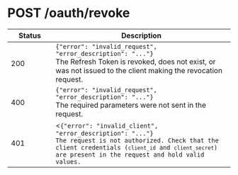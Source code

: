 # POST /oauth/revoke

<table class="table">
  <thead>
    <tr>
      <th width="20%">Status</th>
      <th width="80%">Description</th>
    </tr>
  </thead>
  <tbody>
    <tr>
      <td><span class="badge badge-info">200</span></td>
      <td><code>{"error": "invalid_request", "error_description": "..."}</code></br>The Refresh Token is revoked, does not exist, or was not issued to the client making the revocation request.</td>
    </tr>
    <tr>
      <td><span class="badge badge-danger">400</span></td>
      <td><code>{"error": "invalid_request", "error_description": "..."}</code></br>The required parameters were not sent in the request.</td>
    </tr>
    <tr>
      <td><span class="badge badge-danger">401</span></td>
      <td><<code>{"error": "invalid_client", "error_description": "..."}</br>The request is not authorized. Check that the client credentials (<code>client_id</code> and <code>client_secret</code>) are present in the request and hold valid values.</td>
    </tr>
  </tbody>
</table>
